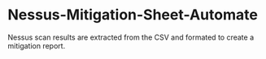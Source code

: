 # Nessus-Mitigation-Sheet-Automate
Nessus scan results are extracted from the CSV and formated to create a mitigation report. 
